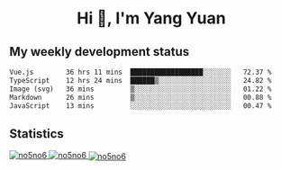 <h1 align="center">Hi 👋, I'm Yang Yuan</h1>


## My weekly development status
<!--START_SECTION:waka-->

```txt
Vue.js        36 hrs 11 mins  ██████████████████░░░░░░░   72.37 %
TypeScript    12 hrs 24 mins  ██████▒░░░░░░░░░░░░░░░░░░   24.82 %
Image (svg)   36 mins         ▒░░░░░░░░░░░░░░░░░░░░░░░░   01.22 %
Markdown      26 mins         ▒░░░░░░░░░░░░░░░░░░░░░░░░   00.88 %
JavaScript    13 mins         ░░░░░░░░░░░░░░░░░░░░░░░░░   00.47 %
```

<!--END_SECTION:waka-->

## Statistics
<a href="https://github.com/anuraghazra/github-readme-stats">
  <img src="https://github-readme-stats.vercel.app/api/top-langs/?username=no5no6&theme=dracula" alt="no5no6">
</a>
<a href="https://github.com/anuraghazra/github-readme-stats">
  <img src="https://github-readme-stats.vercel.app/api?username=no5no6&show_icons=true&theme=dracula&line_height=40" alt="no5no6">
</a>
<a href="https://github.com/anuraghazra/github-readme-stats">
  <img align="center" src="https://github-readme-streak-stats.herokuapp.com/?user=no5no6&theme=dracula" alt="no5no6" />
</a>